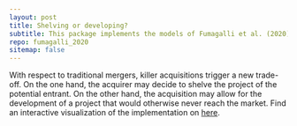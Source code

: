 ```yaml
---
layout: post
title: Shelving or developing?
subtitle: This package implements the models of Fumagalli et al. (2020).
repo: fumagalli_2020
sitemap: false
---
```


With respect to traditional mergers, killer acquisitions trigger a new trade-off. On the one hand, the acquirer may decide to shelve the project of the potential entrant. On the other hand, the acquisition may allow for the development of a project that would otherwise never reach the market.
Find an interactive visualization of the implementation on [here](https://manuelbieri-fmt20web-fmt20-app-hryht2.streamlit.app).